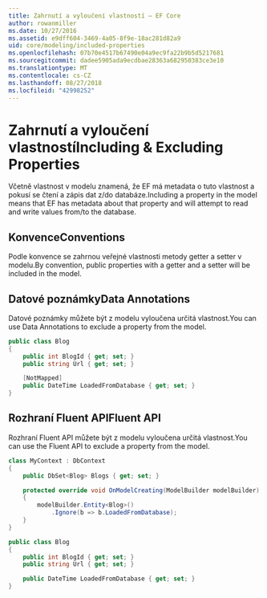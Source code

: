 ```yaml
---
title: Zahrnutí a vyloučení vlastností – EF Core
author: rowanmiller
ms.date: 10/27/2016
ms.assetid: e9dff604-3469-4a05-8f9e-18ac281d82a9
uid: core/modeling/included-properties
ms.openlocfilehash: 07b70e4517b67490e04a9ec9fa22b9b5d5217681
ms.sourcegitcommit: dadee5905ada9ecdbae28363a682950383ce3e10
ms.translationtype: MT
ms.contentlocale: cs-CZ
ms.lasthandoff: 08/27/2018
ms.locfileid: "42998252"
---
```

# <a name="including--excluding-properties"></a><span data-ttu-id="de6e7-102">Zahrnutí a vyloučení vlastností</span><span class="sxs-lookup"><span data-stu-id="de6e7-102">Including & Excluding Properties</span></span>

<span data-ttu-id="de6e7-103">Včetně vlastnost v modelu znamená, že EF má metadata o tuto vlastnost a pokusí se čtení a zápis dat z/do databáze.</span><span class="sxs-lookup"><span data-stu-id="de6e7-103">Including a property in the model means that EF has metadata about that property and will attempt to read and write values from/to the database.</span></span>

## <a name="conventions"></a><span data-ttu-id="de6e7-104">Konvence</span><span class="sxs-lookup"><span data-stu-id="de6e7-104">Conventions</span></span>

<span data-ttu-id="de6e7-105">Podle konvence se zahrnou veřejné vlastnosti metody getter a setter v modelu.</span><span class="sxs-lookup"><span data-stu-id="de6e7-105">By convention, public properties with a getter and a setter will be included in the model.</span></span>

## <a name="data-annotations"></a><span data-ttu-id="de6e7-106">Datové poznámky</span><span class="sxs-lookup"><span data-stu-id="de6e7-106">Data Annotations</span></span>

<span data-ttu-id="de6e7-107">Datové poznámky můžete být z modelu vyloučena určitá vlastnost.</span><span class="sxs-lookup"><span data-stu-id="de6e7-107">You can use Data Annotations to exclude a property from the model.</span></span>

<!-- [!code-csharp[Main](samples/core/Modeling/DataAnnotations/Samples/IgnoreProperty.cs?highlight=6)] -->
``` csharp
public class Blog
{
    public int BlogId { get; set; }
    public string Url { get; set; }

    [NotMapped]
    public DateTime LoadedFromDatabase { get; set; }
}
```

## <a name="fluent-api"></a><span data-ttu-id="de6e7-108">Rozhraní Fluent API</span><span class="sxs-lookup"><span data-stu-id="de6e7-108">Fluent API</span></span>

<span data-ttu-id="de6e7-109">Rozhraní Fluent API můžete být z modelu vyloučena určitá vlastnost.</span><span class="sxs-lookup"><span data-stu-id="de6e7-109">You can use the Fluent API to exclude a property from the model.</span></span>

<!-- [!code-csharp[Main](samples/core/Modeling/FluentAPI/Samples/IgnoreProperty.cs?highlight=7,8)] -->
``` csharp
class MyContext : DbContext
{
    public DbSet<Blog> Blogs { get; set; }

    protected override void OnModelCreating(ModelBuilder modelBuilder)
    {
        modelBuilder.Entity<Blog>()
            .Ignore(b => b.LoadedFromDatabase);
    }
}

public class Blog
{
    public int BlogId { get; set; }
    public string Url { get; set; }

    public DateTime LoadedFromDatabase { get; set; }
}
```
